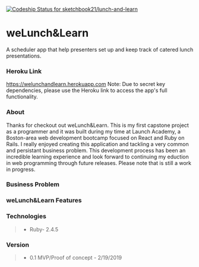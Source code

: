 [![Codeship Status for sketchbook21/lunch-and-learn](https://app.codeship.com/projects/e11e4210-0951-0137-fc98-06b77dea8d40/status?branch=master)](https://app.codeship.com/projects/326128)

# weLunch&Learn
A scheduler app that help presenters set up and keep track of catered lunch presentations.

### Heroku Link
https://welunchandlearn.herokuapp.com
Note: Due to secret key dependencies, please use the Heroku link to access the app's full functionality.


### About
Thanks for checkout out weLunch&Learn. This is my first capstone project as a programmer and it was built during my time at Launch Academy, a Boston-area web development bootcamp focused on React and Ruby on Rails. I really enjoyed creating this application and tackling a very common and persistant business problem. This development process has been an incredible learning experience and look forward to continuing my eduction in web programming through future releases. Please note that is still a work in progress.


### Business Problem

### weLunch&Learn Features


### Technologies

> - Ruby- 2.4.5


### Version
> - 0.1 MVP/Proof of concept - 2/19/2019
